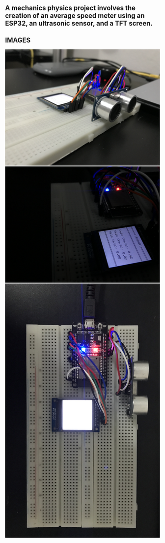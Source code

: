 ## A mechanics physics project involves the creation of an average speed meter using an ESP32, an ultrasonic sensor, and a TFT screen.

## IMAGES
![Tela Inicial](./lib/IMG_5782.jpeg)
![Tela Inicial](./lib/IMG_5783.jpeg)
![Tela Inicial](./lib/IMG_5779.jpeg)

